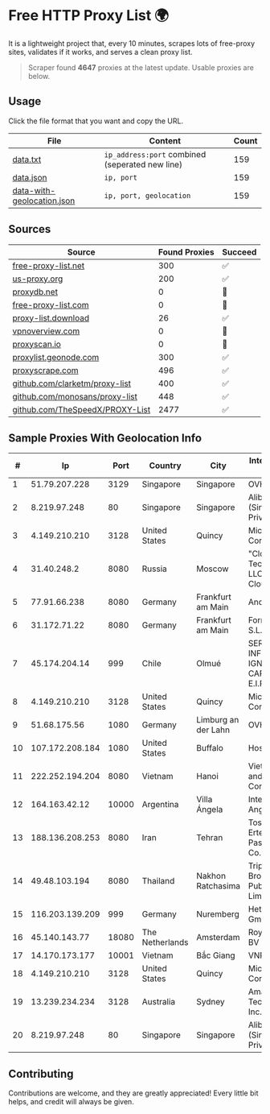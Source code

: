 
# Free HTTP Proxy List 🌍

It is a lightweight project that, every 10 minutes, scrapes lots of free-proxy sites, validates if it works, and serves a clean proxy list.


> Scraper found **4647** proxies at the latest update. Usable proxies are below.

## Usage

Click the file format that you want and copy the URL.


|File|Content|Count|
|----|-------|-----|
|[data.txt](https://raw.githubusercontent.com/themiralay/Proxy-List-World/master/data.txt)|`ip_address:port` combined (seperated new line)|159|
|[data.json](https://raw.githubusercontent.com/themiralay/Proxy-List-World/master/data.json)|`ip, port`|159|
|[data-with-geolocation.json](https://raw.githubusercontent.com/themiralay/Proxy-List-World/master/data-with-geolocation.json)|`ip, port, geolocation`|159|

## Sources

|Source|Found Proxies|Succeed|
|------|-------------|-------|
|[free-proxy-list.net](https://free-proxy-list.net)|300|✅|
|[us-proxy.org](https://www.us-proxy.org)|200|✅|
|[proxydb.net](http://proxydb.net)|0|🚫|
|[free-proxy-list.com](https://free-proxy-list.com/?page=&port=&type%5B%5D=http&type%5B%5D=https&up_time=0&search=Search)|0|🚫|
|[proxy-list.download](https://www.proxy-list.download/HTTP)|26|✅|
|[vpnoverview.com](https://vpnoverview.com/privacy/anonymous-browsing/free-proxy-servers)|0|🚫|
|[proxyscan.io](https://www.proxyscan.io)|0|🚫|
|[proxylist.geonode.com](https://proxylist.geonode.com/api/proxy-list?limit=300&page=1&sort_by=lastChecked&sort_type=desc&protocols=http,https)|300|✅|
|[proxyscrape.com](https://api.proxyscrape.com/v2/?request=displayproxies&protocol=http&timeout=10000&country=all&ssl=all&anonymity=all)|496|✅|
|[github.com/clarketm/proxy-list](https://raw.githubusercontent.com/clarketm/proxy-list/master/proxy-list-raw.txt)|400|✅|
|[github.com/monosans/proxy-list](https://raw.githubusercontent.com/monosans/proxy-list/main/proxies/http.txt)|448|✅|
|[github.com/TheSpeedX/PROXY-List](https://raw.githubusercontent.com/TheSpeedX/PROXY-List/master/http.txt)|2477|✅|


## Sample Proxies With Geolocation Info

|#|Ip|Port|Country|City|Internet Service Provider|
|-|--|----|-------|----|-------------------------|
|1|51.79.207.228|3129|Singapore|Singapore|OVH SAS|
|2|8.219.97.248|80|Singapore|Singapore|Alibaba Cloud (Singapore) Private Limited|
|3|4.149.210.210|3128|United States|Quincy|Microsoft Corporation|
|4|31.40.248.2|8080|Russia|Moscow|"Cloud Technologies" LLC trading as Cloud.ru|
|5|77.91.66.238|8080|Germany|Frankfurt am Main|Andrii Hrosh|
|6|31.172.71.22|8080|Germany|Frankfurt am Main|Fornex Hosting S.L.|
|7|45.174.204.14|999|Chile|Olmué|SERVICIOS INFORMÁTICOS IGNACIO LIZANA CARREÑO E.I.R.L(INALTEC).|
|8|4.149.210.210|3128|United States|Quincy|Microsoft Corporation|
|9|51.68.175.56|1080|Germany|Limburg an der Lahn|OVH SAS|
|10|107.172.208.184|1080|United States|Buffalo|HostPapa|
|11|222.252.194.204|8080|Vietnam|Hanoi|VietNam Post and Telecom Corporation|
|12|164.163.42.12|10000|Argentina|Villa Ángela|Interret Villa Angela SRL|
|13|188.136.208.253|8080|Iran|Tehran|Tose'h Fanavari Ertebabat Pasargad Arian Co. PJS|
|14|49.48.103.194|8080|Thailand|Nakhon Ratchasima|Triple T Broadband Public Company Limited|
|15|116.203.139.209|999|Germany|Nuremberg|Hetzner Online GmbH|
|16|45.140.143.77|18080|The Netherlands|Amsterdam|RoyaleHosting BV|
|17|14.170.173.177|10001|Vietnam|Bắc Giang|VNPT-VNNIC|
|18|4.149.210.210|3128|United States|Quincy|Microsoft Corporation|
|19|13.239.234.234|3128|Australia|Sydney|Amazon Technologies Inc.|
|20|8.219.97.248|80|Singapore|Singapore|Alibaba Cloud (Singapore) Private Limited|



## Contributing

Contributions are welcome, and they are greatly appreciated! Every
little bit helps, and credit will always be given.

